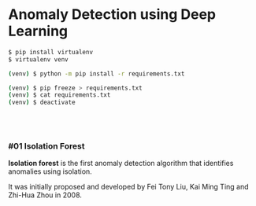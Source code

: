 # Anomaly Detection using Deep Learning

```bash
$ pip install virtualenv
$ virtualenv venv

(venv) $ python -m pip install -r requirements.txt
```

```bash
(venv) $ pip freeze > requirements.txt
(venv) $ cat requirements.txt
(venv) $ deactivate
```

<br/>

<br/>

### #01 Isolation Forest

**Isolation forest** is the first anomaly detection algorithm that identifies anomalies using isolation.

It was initially proposed and developed by Fei Tony Liu, Kai Ming Ting and Zhi-Hua Zhou in 2008.

